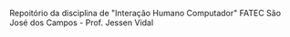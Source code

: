 Repoitório da disciplina de "Interação Humano Computador"
FATEC São José dos Campos - Prof. Jessen Vidal
